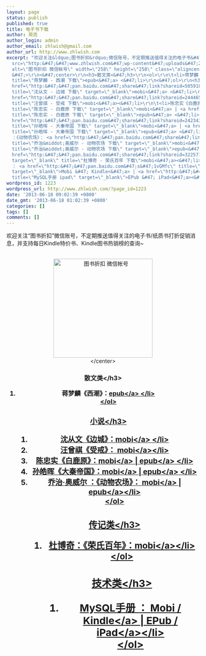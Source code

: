 ```yaml
---
layout: page
status: publish
published: true
title: 电子书下载
author: 周亮
author_login: admin
author_email: zhlwish@gmail.com
author_url: http://www.zhlwish.com
excerpt: "欢迎关注&ldquo;图书折扣&rdquo;微信账号，不定期推送值得关注的电子书&#47;纸质书打折促销消息，并支持每日Kindle特价书、Kindle图书热销榜的查询~\r\n<center>\r\n<img
  src=\"http:&#47;&#47;www.zhlwish.com&#47;wp-content&#47;uploads&#47;2013&#47;06&#47;qrcode_for_gh_c52f6c782aa0_258.jpg\"
  alt=\"图书折扣 微信帐号\" width=\"258\" height=\"258\" class=\"aligncenter size-full wp-image-1258\"
  &#47;>\r\n<&#47;center>\r\n<h3>散文类<&#47;h3>\r\n<ol>\r\n\t<li>蒋梦麟《西潮》：<a href=\"http:&#47;&#47;pan.baidu.com&#47;share&#47;link?shareid=412163800&uk=1157968110\"
  title=\"蒋梦麟 - 西潮 下载\">epub<&#47;a> <&#47;li>\r\n<&#47;ol>\r\n<h3>小说<&#47;h3>\r\n<ol>\r\n\t<li>沈从文《边城》：<a
  href=\"http:&#47;&#47;pan.baidu.com&#47;share&#47;link?shareid=505918699&uk=1157968110\"
  title=\"沈从文 - 边城 下载\" target=\"_blank\">mobi<&#47;a> <&#47;li>\r\n<li>汪曾祺《受戒》： <a
  href=\"http:&#47;&#47;pan.baidu.com&#47;share&#47;link?shareid=2444650141&uk=1157968110\"
  title=\"汪曾祺 - 受戒 下载\">mobi<&#47;a><&#47;li>\r\n\t<li>陈忠实《白鹿原》：<a href=\"http:&#47;&#47;pan.baidu.com&#47;share&#47;link?shareid=2381723501&uk=1157968110\"
  title=\"陈忠实 - 白鹿原 下载\" target=\"_blank\">mobi<&#47;a> | <a href=\"http:&#47;&#47;pan.baidu.com&#47;share&#47;link?shareid=2386411192&uk=1157968110\"
  title=\"陈忠实 - 白鹿原 下载\" target=\"_blank\">epub<&#47;a> <&#47;li>\r\n<li>孙皓晖《大秦帝国》：<a
  href=\"http:&#47;&#47;pan.baidu.com&#47;share&#47;link?shareid=2423437584&uk=1157968110\"
  title=\"孙皓晖 - 大秦帝国 下载\" target=\"_blank\">mobi<&#47;a> | <a href=\"http:&#47;&#47;pan.baidu.com&#47;share&#47;link?shareid=2420853060&uk=1157968110\"
  title=\"孙皓晖 - 大秦帝国 下载\" target=\"_blank\">epub<&#47;a> <&#47;li>\r\n\t<li>乔治&middot;奥威尔
  ：《动物农场》： <a href=\"http:&#47;&#47;pan.baidu.com&#47;share&#47;link?shareid=2284848792&uk=1157968110\"
  title=\"乔治&middot;奥威尔 - 动物农场 下载\" target=\"_blank\">mobi<&#47;a> | <a href=\"http:&#47;&#47;pan.baidu.com&#47;share&#47;link?shareid=2271667324&uk=1157968110\"
  title=\"乔治&middot;奥威尔 - 动物农场 下载\" target=\"_blank\">epub<&#47;a><&#47;li>\r\n<&#47;ol>\r\n<h3>传记类<&#47;h3>\r\n<ol>\r\n<li>杜博奇：《荣氏百年》：<a
  href=\"http:&#47;&#47;pan.baidu.com&#47;share&#47;link?shareid=3225712989&uk=1157968110\"
  target=\"_blank\" title=\"杜博奇 - 荣氏百年 下载\">mobi<&#47;a><&#47;li>\r\n<&#47;ol>\r\n\r\n<h3>技术类<&#47;h3>\r\n<ol>\r\n<li>MySQL手册
  ： <a href=\"http:&#47;&#47;pan.baidu.com&#47;s&#47;1vGMfc\" title=\"MySQL手册 kindle\"
  target=\"_blank\">Mobi &#47; Kindle<&#47;a> | <a href=\"http:&#47;&#47;downloads.mysql.com&#47;docs&#47;refman-5.6-en.epub\"
  title=\"MySQL手册 ipad\" target=\"_blank\">EPub &#47; iPad<&#47;a><&#47;li>\r\n<&#47;ol>\r\n"
wordpress_id: 1223
wordpress_url: http://www.zhlwish.com/?page_id=1223
date: '2013-06-18 09:02:39 +0800'
date_gmt: '2013-06-18 01:02:39 +0800'
categories: []
tags: []
comments: []
---
```

<p>欢迎关注&ldquo;图书折扣&rdquo;微信账号，不定期推送值得关注的电子书&#47;纸质书打折促销消息，并支持每日Kindle特价书、Kindle图书热销榜的查询~<br />
<center><br />
<img src="http:&#47;&#47;www.zhlwish.com&#47;wp-content&#47;uploads&#47;2013&#47;06&#47;qrcode_for_gh_c52f6c782aa0_258.jpg" alt="图书折扣 微信帐号" width="258" height="258" class="aligncenter size-full wp-image-1258" &#47;><br />
<&#47;center></p>
<h3>散文类<&#47;h3></p>
<ol>
<li>蒋梦麟《西潮》：<a href="http:&#47;&#47;pan.baidu.com&#47;share&#47;link?shareid=412163800&uk=1157968110" title="蒋梦麟 - 西潮 下载">epub<&#47;a> <&#47;li><br />
<&#47;ol></p>
<h3>小说<&#47;h3></p>
<ol>
<li>沈从文《边城》：<a href="http:&#47;&#47;pan.baidu.com&#47;share&#47;link?shareid=505918699&uk=1157968110" title="沈从文 - 边城 下载" target="_blank">mobi<&#47;a> <&#47;li>
<li>汪曾祺《受戒》： <a href="http:&#47;&#47;pan.baidu.com&#47;share&#47;link?shareid=2444650141&uk=1157968110" title="汪曾祺 - 受戒 下载">mobi<&#47;a><&#47;li>
<li>陈忠实《白鹿原》：<a href="http:&#47;&#47;pan.baidu.com&#47;share&#47;link?shareid=2381723501&uk=1157968110" title="陈忠实 - 白鹿原 下载" target="_blank">mobi<&#47;a> | <a href="http:&#47;&#47;pan.baidu.com&#47;share&#47;link?shareid=2386411192&uk=1157968110" title="陈忠实 - 白鹿原 下载" target="_blank">epub<&#47;a> <&#47;li>
<li>孙皓晖《大秦帝国》：<a href="http:&#47;&#47;pan.baidu.com&#47;share&#47;link?shareid=2423437584&uk=1157968110" title="孙皓晖 - 大秦帝国 下载" target="_blank">mobi<&#47;a> | <a href="http:&#47;&#47;pan.baidu.com&#47;share&#47;link?shareid=2420853060&uk=1157968110" title="孙皓晖 - 大秦帝国 下载" target="_blank">epub<&#47;a> <&#47;li>
<li>乔治&middot;奥威尔 ：《动物农场》： <a href="http:&#47;&#47;pan.baidu.com&#47;share&#47;link?shareid=2284848792&uk=1157968110" title="乔治&middot;奥威尔 - 动物农场 下载" target="_blank">mobi<&#47;a> | <a href="http:&#47;&#47;pan.baidu.com&#47;share&#47;link?shareid=2271667324&uk=1157968110" title="乔治&middot;奥威尔 - 动物农场 下载" target="_blank">epub<&#47;a><&#47;li><br />
<&#47;ol></p>
<h3>传记类<&#47;h3></p>
<ol>
<li>杜博奇：《荣氏百年》：<a href="http:&#47;&#47;pan.baidu.com&#47;share&#47;link?shareid=3225712989&uk=1157968110" target="_blank" title="杜博奇 - 荣氏百年 下载">mobi<&#47;a><&#47;li><br />
<&#47;ol></p>
<h3>技术类<&#47;h3></p>
<ol>
<li>MySQL手册 ： <a href="http:&#47;&#47;pan.baidu.com&#47;s&#47;1vGMfc" title="MySQL手册 kindle" target="_blank">Mobi &#47; Kindle<&#47;a> | <a href="http:&#47;&#47;downloads.mysql.com&#47;docs&#47;refman-5.6-en.epub" title="MySQL手册 ipad" target="_blank">EPub &#47; iPad<&#47;a><&#47;li><br />
<&#47;ol><br />
<a id="more"></a><a id="more-1223"></a><br />
<!--OffEnd--></p>

